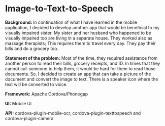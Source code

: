 # Image-to-Text-to-Speech

**Background:** In continuation of what I have learned in the mobile application, 
I decided to develop another app that would be beneficial to my visually impaired sister. 
My sister and her husband who happened to be visually impaired too are living in a separate house. 
They worked also as massage therapists; This requires them to travel every day. 
They pay their bills and do a grocery too.

**Statement of the problem:** Most of the time, they required assistance from another person to read their bills, 
grocery receipts, and ID. In times that they cannot call someone to help them, 
it would be hard for them to read those documents. 
So, I decided to create an app that can take a picture of the document and convert the image to text. 
There is a speaker icon where the text will be converted to voice. 



**Framework:** Apache Cordova/Phonegap

**UI:** Mobile UI

**API:** cordova-plugin-mobile-ocr, cordova-plugin-texttospeech and cordova-plugin-camera



